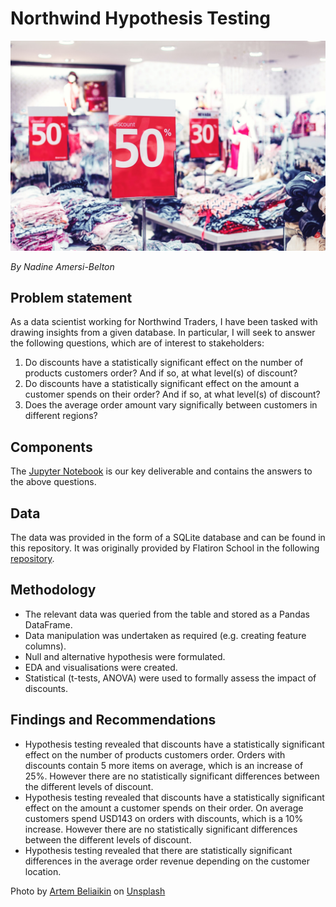 # Northwind Hypothesis Testing

<img src="/Images/sale.jpg" alt="Image of clothes in a shop with various discount labels" >

*By Nadine Amersi-Belton*

## Problem statement

As a data scientist working for Northwind Traders, I have been tasked with drawing insights from a given database. In particular, I will seek to answer the following questions, which are of interest to stakeholders:

1. Do discounts have a statistically significant effect on the number of products customers order? And if so, at what level(s) of discount?
2. Do discounts have a statistically significant effect on the amount a customer spends on their order? And if so, at what level(s) of discount?
3. Does the average order amount vary significally between customers in different regions?

## Components

The [Jupyter Notebook](https://github.com/nadinezab/northwind-hypothesis-testing/blob/main/northwind.ipynb) is our key deliverable and contains the answers to the above questions.

## Data

The data was provided in the form of a SQLite database and can be found in this repository.
It was originally provided by Flatiron School in the following [repository](https://github.com/learn-co-students/dsc-2-final-project-online-ds-ft-011419).

## Methodology

* The relevant data was queried from the table and stored as a Pandas DataFrame. 
* Data manipulation was undertaken as required (e.g. creating feature columns). 
* Null and alternative hypothesis were formulated.
* EDA and visualisations were created.
* Statistical (t-tests, ANOVA) were used to formally assess the impact of discounts.


## Findings and Recommendations

* Hypothesis testing revealed that discounts have a statistically significant effect on the number of products customers order. Orders with discounts contain 5 more items on average, which is an increase of 25%. However there are no statistically significant differences between the different levels of discount.
* Hypothesis testing revealed that discounts have a statistically significant effect on the amount a customer spends on their order. On average customers spend USD143 on orders with discounts, which is a 10% increase. However there are no statistically significant differences between the different levels of discount.
* Hypothesis testing revealed that there are statistically significant differences in the average order revenue depending on the customer location.

<span>Photo by <a href="https://unsplash.com/@belart84?utm_source=unsplash&amp;utm_medium=referral&amp;utm_content=creditCopyText">Artem Beliaikin</a> on <a href="https://unsplash.com/s/photos/discount?utm_source=unsplash&amp;utm_medium=referral&amp;utm_content=creditCopyText">Unsplash</a></span>